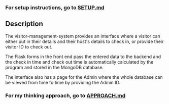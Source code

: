 ### For setup instructions, go to [SETUP.md](./SETUP.md)

## Description

The visitor-management-system provides an interface where a visitor can either put in their details and their host's details to check in, or provide their visitor ID to check out.

The Flask forms in the front end pass the entered data to the backend and the check in time and check out time is automatically calculated by the program and stored in the MongoDB database.

The interface also has a page for the Admin where the whole database can be viewed from time to time by providing the Admin ID.

### For my thinking approach, go to [APPROACH.md](./APPROACH.md)
